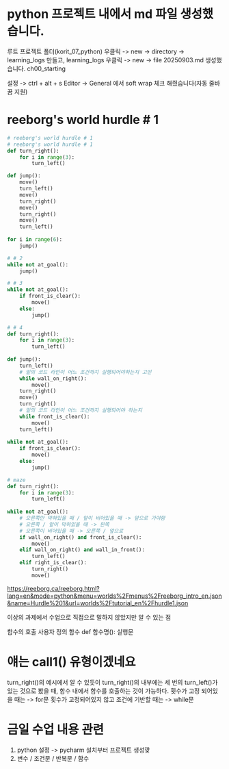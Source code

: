 # python 프로젝트 내에서 md 파일 생성했습니다.

루트 프로젝트 폴더(korit_07_python) 우클릭 -> new -> directory -> learning_logs 만들고, learning_logs 우클릭 ->
new -> file 20250903.md 생성했습니다. ch00_starting

설정 -> ctrl + alt + s
Editor -> General 에서 soft wrap 체크 해줬습니다(자동 줄바꿈 지원)

# reeborg's world hurdle # 1
```python
# reeborg's world hurdle # 1
# reeborg's world hurdle # 1
def turn_right():
    for i in range(3):
        turn_left()

def jump():
    move()
    turn_left()
    move()
    turn_right()
    move()
    turn_right()
    move()
    turn_left()
    
for i in range(6):
    jump()

# # 2
while not at_goal():
    jump()

# # 3
while not at_goal():
    if front_is_clear():
        move()
    else:
        jump()

# # 4
def turn_right():
    for i in range(3):
        turn_left()
        
def jump():
    turn_left()
    # 밑의 코드 라인이 어느 조건까지 실행되어야하는지 고민
    while wall_on_right():
        move()
    turn_right()
    move()
    turn_right()
    # 밑의 코드 라인이 어느 조건까지 실행되어야 하는지
    while front_is_clear():
        move()
    turn_left()
        
while not at_goal():
    if front_is_clear():
        move()
    else:
        jump()

# maze
def turn_right():
    for i in range(3):
        turn_left()
        
while not at_goal():
    # 오른쪽만 막혀있을 때 / 앞이 비어있을 때 -> 앞으로 가야함
    # 오른쪽 / 앞이 막혀있을 때 -> 왼쪽
    # 오른쪽이 비어있을 때 -> 오른쪽 / 앞으로
    if wall_on_right() and front_is_clear():
        move()
    elif wall_on_right() and wall_in_front():
        turn_left()
    elif right_is_clear():
        turn_right()
        move()
```
https://reeborg.ca/reeborg.html?lang=en&mode=python&menu=worlds%2Fmenus%2Freeborg_intro_en.json&name=Hurdle%201&url=worlds%2Ftutorial_en%2Fhurdle1.json

이상의 과제에서 수업으로 직접으로 말하지 않았지만 알 수 있는 점

함수의 호출
사용자 정의 함수
def 함수명():
    실행문
# 얘는 call1() 유형이겠네요
turn_right()의 예시에서 알 수 있듯이 turn_right()의 내부에는 세 번의 turn_left()가 있는 것으로 봤을 때, 함수 내에서 함수를 호출하는 것이 가능하다.
횟수가 고정 되어있을 때는 -> for문
횟수가 고정되어있지 않고 조건에 기반할 때는 -> while문

# 금일 수업 내용 관련
1. python 설정 -> pycharm 설치부터 프로젝트 생성깢
2. 변수 / 조건문 / 반복문 / 함수


